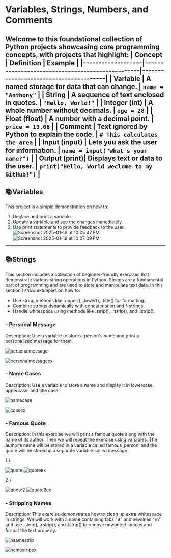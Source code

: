 # **Variables, Strings, Numbers, and Comments**
Welcome to this foundational collection of Python projects showcasing core programming concepts, with projects that highlight: 
| **Concept**       | **Definition**                                   | **Example**                          |
|-------------------|-------------------------------------------------|---------------------------------------|
| **Variable**      | A named storage for data that can change.       | `name = "Anthony"`                   |
| **String**        | A sequence of text enclosed in quotes.          | `"Hello, World!"`                    |
| **Integer (int)** | A whole number without decimals.                | `age = 28`                           |
| **Float (float)** | A number with a decimal point.                  | `price = 19.06`                      |
| **Comment**       | Text ignored by Python to explain the code.     | `# This calculates the area`         |
| **Input (input)** | Lets you ask the user for information.          | `name = input("What's your name?")`  |
| **Output (print)**| Displays text or data to the user.              | `print("Hello, World weclome to my GitHub!")`             |
---
<h2>📚Variables</h2>

This project is a simple demonstration on how to:
1. Declare and print a variable.
2. Update a variable and see the changes immediately.
3. Use print statements to provide feedback to the user.
![Screenshot 2025-01-19 at 10 05 47 PM](https://github.com/user-attachments/assets/7514f0a6-8a24-40d8-9a30-dae76ae22b42)
![Screenshot 2025-01-19 at 10 07 09 PM](https://github.com/user-attachments/assets/4a767542-77e0-4722-b8b9-e674b29bec06)
---
<h2>📚Strings</h2>

This section includes a collection of beginner-friendly exercises that demonstrate various string operations in Python. Strings are a fundamental part of programming and are used to store and manipulate text data. In this section I show examples on how to:
- Use string methods like .upper(), .lower(), .title() for formatting.
- Combine strings dynamically with concatenation and f-strings.
- Handle whitespace using methods like .strip(), .rstrip(), and .lstrip().

<h3>- Personal Message</h3>
Description: Use a variable to store a person's name and print a personalized message for them.
  
![personalmessage](https://github.com/user-attachments/assets/a369558e-30d6-45f6-b910-ae2f85a3ded0)

![personalmessageex](https://github.com/user-attachments/assets/c59103a7-5fef-4934-aee3-6618b173f2ff)
<h3>- Name Cases</h3>
Description: Use a variable to store a name and display it in lowercase, uppercase, and title case.

![namecase](https://github.com/user-attachments/assets/605be14f-9789-4b47-841e-e536379cef16)

![caseex](https://github.com/user-attachments/assets/b7220576-a92f-47a5-81c8-dfebeb997da1)
<h3>- Famous Quote</h3>
Description: In this exercise we will print a famous quote along with the name of its author. Then we will repeat the exercise using variables. The author’s name will be stored in a variable called famous_person, and the quote will be stored in a separate variable called message. 

1.) 

![quote](https://github.com/user-attachments/assets/f196814a-86f3-48a6-84fc-dfe0127cf821)
![quoteex](https://github.com/user-attachments/assets/12b38948-6376-44be-9323-b9d991ec2507)

2.)

![quote2](https://github.com/user-attachments/assets/ab100289-bf50-40e3-8e49-6d9b46bf4bd7)
![quote2ex](https://github.com/user-attachments/assets/334101be-21c9-47c6-a2cf-d28e70fec8d8)

<h3>- Stripping Names</h3>
Description: This exercise demonstrates how to clean up extra whitespace in strings. We will work with a name containing tabs "\t" and newlines "\n" and use .strip(), .rstrip(), and .lstrip() to remove unwanted spaces and format the text properly.

![nsamestrip](https://github.com/user-attachments/assets/9c463280-847b-46be-baf6-af33fdc3055e)

![namestripex](https://github.com/user-attachments/assets/54244983-0a81-4551-ab45-a85694534dd3)
